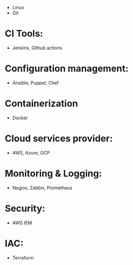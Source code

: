 - Linux
- Git
# CI Tools:
- Jenkins, Github actions

# Configuration management:
- Ansible, Puppet, Chef

# Containerization
- Docker

# Cloud services provider:
- AWS, Azure, GCP

# Monitoring & Logging:
- Nagios, Zabbix, Prometheus

# Security:
- AWS IEM

# IAC:
- Terraform
